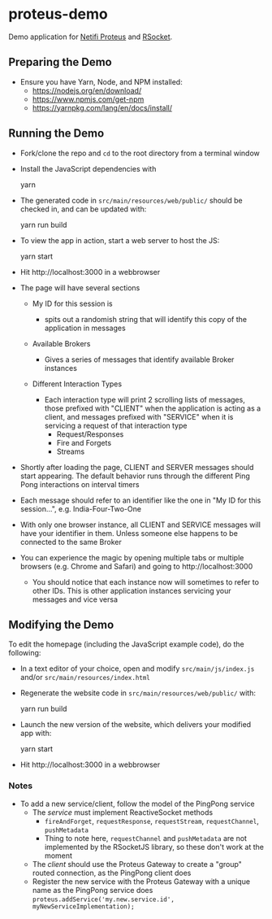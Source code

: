 # proteus-demo
Demo application for [Netifi Proteus](https://www.netifi.com) and [RSocket](http://rsocket.io).

## Preparing the Demo

- Ensure you have Yarn, Node, and NPM installed:
    - https://nodejs.org/en/download/
    - https://www.npmjs.com/get-npm
    - https://yarnpkg.com/lang/en/docs/install/

## Running the Demo

- Fork/clone the repo and `cd` to the root directory from a terminal window
- Install the JavaScript dependencies with

    yarn

- The generated code in `src/main/resources/web/public/` should be
  checked in, and can be updated with:

    yarn run build

- To view the app in action, start a web server to host the JS:

    yarn start

- Hit http://localhost:3000 in a webbrowser

- The page will have several sections

    - My ID for this session is 
        - spits out a randomish string that will identify this copy of the application in messages
    
    - Available Brokers
        - Gives a series of messages that identify available Broker instances
    
    - Different Interaction Types
        - Each interaction type will print 2 scrolling lists of messages, those prefixed with "CLIENT" when the application is acting as a client, and messages prefixed with "SERVICE" when it is servicing a request of that interaction type
            - Request/Responses
            - Fire and Forgets
            - Streams

- Shortly after loading the page, CLIENT and SERVER messages should start appearing. The default behavior runs through the different Ping Pong interactions on interval timers
- Each message should refer to an identifier like the one in "My ID for this session...", e.g. India-Four-Two-One
- With only one browser instance, all CLIENT and SERVICE messages will have your identifier in them. Unless someone else happens to be connected to the same Broker
- You can experience the magic by opening multiple tabs or multiple browsers (e.g. Chrome and Safari) and going to http://localhost:3000
    - You should notice that each instance now will sometimes to refer to other IDs. This is other application instances servicing your messages and vice versa
    
## Modifying the Demo

To edit the homepage (including the JavaScript example code), do the following:

- In a text editor of your choice, open and modify `src/main/js/index.js` and/or `src/main/resources/index.html`

- Regenerate the website code in `src/main/resources/web/public/`  with:

    yarn run build

- Launch the new version of the website, which delivers your modified app with:

    yarn start
    
- Hit http://localhost:3000 in a webbrowser

### Notes

- To add a new service/client, follow the model of the PingPong service
    - The _service_ must implement ReactiveSocket methods
        - `fireAndForget`, `requestResponse`, `requestStream`, `requestChannel`, `pushMetadata`
        - Thing to note here, `requestChannel` and `pushMetadata` are not implemented by the RSocketJS library, so these don't work at the moment
    - The _client_ should use the Proteus Gateway to create a "group" routed connection, as the PingPong client does
    - Register the new service with the Proteus Gateway with a unique name as the PingPong service does
    `proteus.addService('my.new.service.id', myNewServiceImplementation);`
  
